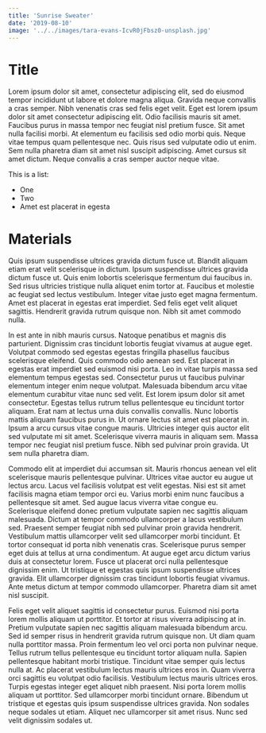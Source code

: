 ```yaml
---
title: 'Sunrise Sweater'
date: '2019-08-10'
image: '../../images/tara-evans-IcvR0jFbsz0-unsplash.jpg'
---
```


# Title

Lorem ipsum dolor sit amet, consectetur adipiscing elit, sed do eiusmod tempor incididunt ut labore et dolore magna aliqua. Gravida neque convallis a cras semper. Nibh venenatis cras sed felis eget velit. Eget est lorem ipsum dolor sit amet consectetur adipiscing elit. Odio facilisis mauris sit amet. Faucibus purus in massa tempor nec feugiat nisl pretium fusce. Sit amet nulla facilisi morbi. At elementum eu facilisis sed odio morbi quis. Neque vitae tempus quam pellentesque nec. Quis risus sed vulputate odio ut enim. Sem nulla pharetra diam sit amet nisl suscipit adipiscing. Amet cursus sit amet dictum. Neque convallis a cras semper auctor neque vitae.

This is a list:

- One
- Two
- Amet est placerat in egesta

# Materials

Quis ipsum suspendisse ultrices gravida dictum fusce ut. Blandit aliquam etiam erat velit scelerisque in dictum. Ipsum suspendisse ultrices gravida dictum fusce ut. Quis enim lobortis scelerisque fermentum dui faucibus in. Sed risus ultricies tristique nulla aliquet enim tortor at. Faucibus et molestie ac feugiat sed lectus vestibulum. Integer vitae justo eget magna fermentum. Amet est placerat in egestas erat imperdiet. Sed felis eget velit aliquet sagittis. Hendrerit gravida rutrum quisque non. Nibh sit amet commodo nulla.

In est ante in nibh mauris cursus. Natoque penatibus et magnis dis parturient. Dignissim cras tincidunt lobortis feugiat vivamus at augue eget. Volutpat commodo sed egestas egestas fringilla phasellus faucibus scelerisque eleifend. Quis commodo odio aenean sed. Est placerat in egestas erat imperdiet sed euismod nisi porta. Leo in vitae turpis massa sed elementum tempus egestas sed. Consectetur purus ut faucibus pulvinar elementum integer enim neque volutpat. Malesuada bibendum arcu vitae elementum curabitur vitae nunc sed velit. Est lorem ipsum dolor sit amet consectetur. Egestas tellus rutrum tellus pellentesque eu tincidunt tortor aliquam. Erat nam at lectus urna duis convallis convallis. Nunc lobortis mattis aliquam faucibus purus in. Ut ornare lectus sit amet est placerat in. Ipsum a arcu cursus vitae congue mauris. Ultricies integer quis auctor elit sed vulputate mi sit amet. Scelerisque viverra mauris in aliquam sem. Massa tempor nec feugiat nisl pretium fusce. Nibh sed pulvinar proin gravida. Ut sem nulla pharetra diam.

Commodo elit at imperdiet dui accumsan sit. Mauris rhoncus aenean vel elit scelerisque mauris pellentesque pulvinar. Ultrices vitae auctor eu augue ut lectus arcu. Lacus vel facilisis volutpat est velit egestas. Nisi est sit amet facilisis magna etiam tempor orci eu. Varius morbi enim nunc faucibus a pellentesque sit amet. Sed augue lacus viverra vitae congue eu. Scelerisque eleifend donec pretium vulputate sapien nec sagittis aliquam malesuada. Dictum at tempor commodo ullamcorper a lacus vestibulum sed. Praesent semper feugiat nibh sed pulvinar proin gravida hendrerit. Vestibulum mattis ullamcorper velit sed ullamcorper morbi tincidunt. Et tortor consequat id porta nibh venenatis cras. Scelerisque purus semper eget duis at tellus at urna condimentum. At augue eget arcu dictum varius duis at consectetur lorem. Fusce ut placerat orci nulla pellentesque dignissim enim. Ut tristique et egestas quis ipsum suspendisse ultrices gravida. Elit ullamcorper dignissim cras tincidunt lobortis feugiat vivamus. Ante metus dictum at tempor commodo ullamcorper. Pharetra diam sit amet nisl suscipit.

Felis eget velit aliquet sagittis id consectetur purus. Euismod nisi porta lorem mollis aliquam ut porttitor. Et tortor at risus viverra adipiscing at in. Pretium vulputate sapien nec sagittis aliquam malesuada bibendum arcu. Sed id semper risus in hendrerit gravida rutrum quisque non. Ut diam quam nulla porttitor massa. Proin fermentum leo vel orci porta non pulvinar neque. Tellus rutrum tellus pellentesque eu tincidunt tortor aliquam nulla. Sapien pellentesque habitant morbi tristique. Tincidunt vitae semper quis lectus nulla at. Ac placerat vestibulum lectus mauris ultrices eros in. Quam viverra orci sagittis eu volutpat odio facilisis. Vestibulum lectus mauris ultrices eros. Turpis egestas integer eget aliquet nibh praesent. Nisi porta lorem mollis aliquam ut porttitor. Sed ullamcorper morbi tincidunt ornare. Bibendum ut tristique et egestas quis ipsum suspendisse ultrices gravida. Non sodales neque sodales ut etiam. Aliquet nec ullamcorper sit amet risus. Nunc sed velit dignissim sodales ut.
